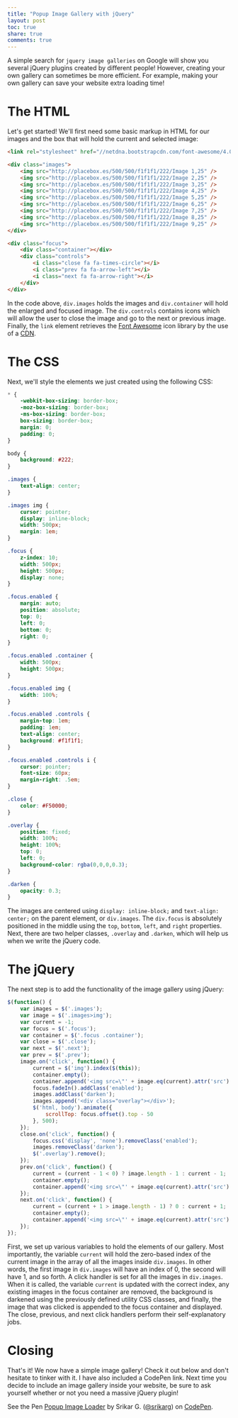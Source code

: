 ```yaml
---
title: "Popup Image Gallery with jQuery"
layout: post
toc: true
share: true
comments: true
---
```


A simple search for `jquery image galleries` on Google will show you several jQuery plugins created by different people! However, creating your own gallery can sometimes be more efficient. For example, making your own gallery can save your website extra loading time!

# The HTML

Let's get started! We'll first need some basic markup in HTML for our images and the box that will hold the current and selected image:

```html
<link rel="stylesheet" href="//netdna.bootstrapcdn.com/font-awesome/4.0.3/css/font-awesome.min.css">

<div class="images">
    <img src="http://placebox.es/500/500/f1f1f1/222/Image 1,25" />
    <img src="http://placebox.es/500/500/f1f1f1/222/Image 2,25" />
    <img src="http://placebox.es/500/500/f1f1f1/222/Image 3,25" />
    <img src="http://placebox.es/500/500/f1f1f1/222/Image 4,25" />
    <img src="http://placebox.es/500/500/f1f1f1/222/Image 5,25" />
    <img src="http://placebox.es/500/500/f1f1f1/222/Image 6,25" />
    <img src="http://placebox.es/500/500/f1f1f1/222/Image 7,25" />
    <img src="http://placebox.es/500/500/f1f1f1/222/Image 8,25" />
    <img src="http://placebox.es/500/500/f1f1f1/222/Image 9,25" />
</div>

<div class="focus">
    <div class="container"></div>
    <div class="controls">
        <i class="close fa fa-times-circle"></i>
        <i class="prev fa fa-arrow-left"></i>
        <i class="next fa fa-arrow-right"></i>
    </div>
</div>
```

In the code above, `div.images` holds the images and `div.container` will hold the enlarged and focused image. The `div.controls` contains icons which will allow the user to close the image and go to the next or previous image. Finally, the `link` element retrieves the [Font Awesome](http://fontawesome.io/) icon library by the use of a [CDN](http://en.wikipedia.org/wiki/Content_delivery_network).

# The CSS

Next, we'll style the elements we just created using the following CSS:

```css
* {
    -webkit-box-sizing: border-box;
    -moz-box-sizing: border-box;
    -ms-box-sizing: border-box;
    box-sizing: border-box;
    margin: 0;
    padding: 0;
}

body {
    background: #222;
}

.images {
    text-align: center;
}

.images img {
    cursor: pointer;
    display: inline-block;
    width: 500px;
    margin: 1em;
}

.focus {
    z-index: 10;
    width: 500px;
    height: 500px;
    display: none;
}

.focus.enabled {
    margin: auto;
    position: absolute;
    top: 0;
    left: 0;
    bottom: 0;
    right: 0;
}

.focus.enabled .container {
    width: 500px;
    height: 500px;
}

.focus.enabled img {
    width: 100%;
}

.focus.enabled .controls {
    margin-top: 1em;
    padding: 1em;
    text-align: center;
    background: #f1f1f1;
}

.focus.enabled .controls i {
    cursor: pointer;
    font-size: 60px;
    margin-right: .5em;
}

.close {
    color: #F50000;
}

.overlay {
    position: fixed;
    width: 100%;
    height: 100%;
    top: 0;
    left: 0;
    background-color: rgba(0,0,0,0.3);
}

.darken {
    opacity: 0.3;
}
```

The images are centered using `display: inline-block;` and `text-align: center;` on the parent element, or `div.images`. The `div.focus` is absolutely positioned in the middle using the `top`, `bottom`, `left`, and `right` properties. Next, there are two helper classes, `.overlay` and `.darken`, which will help us when we write the jQuery code.

# The jQuery

The next step is to add the functionality of the image gallery using jQuery:

```javascript
$(function() {
    var images = $('.images');
    var image = $('.images>img');
    var current = -1;
    var focus = $('.focus');
    var container = $('.focus .container');
    var close = $('.close');
    var next = $('.next');
    var prev = $('.prev');
    image.on('click', function() {
        current = $('img').index($(this));
        container.empty();
        container.append('<img src=\"' + image.eq(current).attr('src') + '\" />');
        focus.fadeIn().addClass('enabled');
        images.addClass('darken');
        images.append('<div class="overlay"></div>');
        $('html, body').animate({
            scrollTop: focus.offset().top - 50
        }, 500);
    });
    close.on('click', function() {
        focus.css('display', 'none').removeClass('enabled');
        images.removeClass('darken');
        $('.overlay').remove();
    });
    prev.on('click', function() {
        current = (current - 1 < 0) ? image.length - 1 : current - 1;
        container.empty();
        container.append('<img src=\"' + image.eq(current).attr('src') + '\" />');
    });
    next.on('click', function() {
        current = (current + 1 > image.length - 1) ? 0 : current + 1;
        container.empty();
        container.append('<img src=\"' + image.eq(current).attr('src') + '\" />');
    });
});
```

First, we set up various variables to hold the elements of our gallery. Most importantly, the variable `current` will hold the zero-based index of the current image in the array of all the images inside `div.images`. In other words, the first image in `div.images` will have an index of 0, the second will have 1, and so forth. A click handler is set for all the images in `div.images`. When it is called, the variable `current` is updated with the correct index, any existing images in the focus container are removed, the background is darkened using the previously defined utility CSS classes, and finally, the image that was clicked is appended to the focus container and displayed. The close, previous, and next click handlers perform their self-explanatory jobs.

# Closing

That's it! We now have a simple image gallery! Check it out below and don't hesitate to tinker with it. I have also included a CodePen link. Next time you decide to include an image gallery inside your website, be sure to ask yourself whether or not you need a massive jQuery plugin!

<div class="codepen-container">
    <p data-height="700" data-theme-id="132" data-slug-hash="qGzbn" data-default-tab="js,result" data-user="srikarg" data-embed-version="2" data-pen-title="Popup Image Loader" class="codepen">See the Pen <a href="https://codepen.io/srikarg/pen/qGzbn/">Popup Image Loader</a> by Srikar G. (<a href="https://codepen.io/srikarg">@srikarg</a>) on <a href="https://codepen.io">CodePen</a>.</p>
<script async src="https://production-assets.codepen.io/assets/embed/ei.js"></script>
</div>
